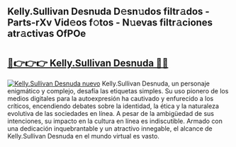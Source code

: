## Kelly.Sullivan Desnuda D𝚎sn𝚞dos filtr𝚊dos - Parts-rXv Vid𝚎os f𝚘tos - N𝚞evas filtr𝚊ciones atr𝚊ctivas OfPOe

# <h2><a href="http://mb2wvk.tromn.icu/?c=Kelly.Sullivan+Desnuda">🔗👉👉👉 Kelly.Sullivan Desnuda 🔗🔗</a></h2>

[![Kelly.Sullivan Desnuda nuevo](https://i.imgur.com/pEAQMta.gif)](http://mb2wvk.tromn.icu/?c=Kelly.Sullivan+Desnuda)
Kelly.Sullivan Desnuda, un personaje enigmático y complejo, desafía las etiquetas simples. Su uso pionero de los medios digitales para la autoexpresión ha cautivado y enfurecido a los críticos, encendiendo debates sobre la identidad, la ética y la naturaleza evolutiva de las sociedades en línea. A pesar de la ambigüedad de sus intenciones, su impacto en la cultura en línea es indiscutible. Armado con una dedicación inquebrantable y un atractivo innegable, el alcance de Kelly.Sullivan Desnuda en el mundo virtual es vasto.
